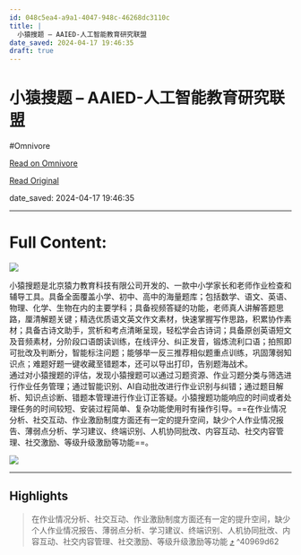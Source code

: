 ```yaml
---
id: 048c5ea4-a9a1-4047-948c-46268dc3110c
title: |
  小猿搜题 – AAIED-人工智能教育研究联盟
date_saved: 2024-04-17 19:46:35
draft: true
---
```


# 小猿搜题 – AAIED-人工智能教育研究联盟
#Omnivore

[Read on Omnivore](https://omnivore.app/me/aaied-18eee747e3b)

[Read Original](http://www.aaied.cn/%E5%B0%8F%E7%8C%BF%E6%90%9C%E9%A2%98-4/04/2023/19464/49/)

date_saved: 2024-04-17 19:46:35


--- 

# Full Content: 

![](https://proxy-prod.omnivore-image-cache.app/216x216,sVoaTEnsQ-9K-KxXacP2V0eYfBWMdml10DvHPMnaTlI4/http://www.aaied.cn/wp-content/uploads/2023/03/%E5%B0%8F%E7%8C%BF%E6%90%9C%E9%A2%98.png) 

小猿搜题是北京猿力教育科技有限公司开发的、一款中小学家长和老师作业检查和辅导工具。具备全面覆盖小学、初中、高中的海量题库；包括数学、语文、英语、物理、化学、生物在内的主要学科；具备视频答疑的功能，老师真人讲解答题思路，厘清解题关键；精选优质语文英文作文素材，快速掌握写作思路，积累协作素材；具备古诗文助手，赏析和考点清晰呈现，轻松学会古诗词；具备原创英语短文及音频素材，分阶段口语朗读训练，在线评分、纠正发音，锻炼流利口语；拍照即可批改及判断分，智能标注问题；能够举一反三推荐相似题重点训练，巩固薄弱知识点；难题好题一键收藏至错题本，还可以导出打印，告别题海战术。  
通过对小猿搜题的评估，发现小猿搜题可以通过习题资源、作业习题分类与筛选进行作业任务管理；通过智能识别、AI自动批改进行作业识别与纠错；通过题目解析、知识点诊断、错题本管理进行作业订正答疑。小猿搜题功能响应的时间或者处理任务的时间较短、安装过程简单、复杂功能使用时有操作引导。==在作业情况分析、社交互动、作业激励制度方面还有一定的提升空间，缺少个人作业情况报告、薄弱点分析、学习建议、终端识别、人机协同批改、内容互动、社交内容管理、社交激励、等级升级激励等功能==。

![](https://proxy-prod.omnivore-image-cache.app/0x0,sbd2iBScYF8enOU3OiR1KhkRclCOQDnKnl4L10ylIVp8/http://www.aaied.cn/wp-content/plugins/elementor/assets/images/placeholder.png) 

---

## Highlights

> 在作业情况分析、社交互动、作业激励制度方面还有一定的提升空间，缺少个人作业情况报告、薄弱点分析、学习建议、终端识别、人机协同批改、内容互动、社交内容管理、社交激励、等级升级激励等功能 [⤴️](https://omnivore.app/me/aaied-18eee747e3b#40969d62-def5-4d2e-a522-79fc82b80d61)  ^40969d62

